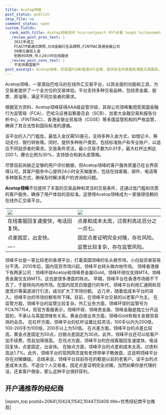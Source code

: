 ```yaml
---
title: Acetop领峰
post_status: publish
skip_file: no
comment_status: open
custom_fields:
  rank_math_title: Acetop领峰测评 %currentyear% 开户必看 %sep% %sitename%
  _review_post_pros_text: |
    2011年成立
    FCASTP直通式牌照,SCB金融衍生品牌照,FINTRAC普通金融公司
    50美元最低入金
    到账时间快,专人24小时在线跟进
  _review_post_cons_text: |
    不支持美国客户
post_excerpt: Acetop领峰，受英国FCA和香港SFC监管，提供安全的美股和港股交易服务。美股差价合约标准账户手续费低至每手8美元，其他账户免手续费。平台特色包括低佣金、高杠杆、快速开户及资金处理，同时提供Acetop APP和PC端交易软件。
---
```

Acetop领峰，一家源自巴哈马的在线外汇交易平台，以其全面的功能和工具，为交易者提供了一个全方位的交易体验。平台支持多种交易品种，包括贵金属、股票、原油等，满足不同交易者的需求。

根据官方资料，Acetop领峰获得AAA级监管评级，其母公司领峰集团受英国金融行为监管局（FCA）、巴哈马证券监察委员会（SCB）、加拿大金融交易和报告分析中心（FINTRAC）、香港金银业贸易场（CGSE）等多国监管机构的严格监管，确保了其合法性和国际标准的遵循。

该平台的入门门槛低，最低入金仅需50美元，支持多种入金方式，如借记卡、移动支付、银行转账等。同时，提供多种账户类型，包括标准账户和专业账户，以适应不同投资者的需求。交易条件灵活，最小交易手数为0.01手，最大杠杆比例达200:1，爆仓比例为30%，支持锁仓和剥头皮策略。

尽管目前尚缺乏足够的用户评价数据，但Acetop领峰的客户服务质量已在业界获得认可。其客户服务中心提供24小时全天候服务，包括在线客服、邮件、电话等多种联系方式，确保及时解决客户的咨询和问题。

**Acetop领峰**不仅提供了丰富的交易品种和灵活的交易条件，还通过低门槛和优质的客户服务，确保了用户体验的高标准。这使得Acetop领峰成为一家值得信赖的在线外汇交易平台。

| <img src="https://cdn.ifttt.fun/gh/jarlin8/OSS@main/icons/customize/pros1.svg" height="auto"> | <img src="https://cdn.ifttt.fun/gh/jarlin8/OSS@main/icons/customize/cons1.svg" height="auto"> |
| :--- | :--- |
| 在线客服回复速度快，电话回复快。 | 点差和成本太高，过夜利高达百分之一点七。 |
| 点差固定，出金快。 | 固定点差证明完全对赌，存在风险。 |
| —- | 监管比较复杂，存在监管风险。 |

领峰平台是一家比较老的香港平台，打着英国领峰的名头做市场，小白投资者容易分不清。2010年后，国内现货市场兴起，领峰平台转头做内地市场。
领峰香港旗下有两家公司：领峰环球Acetop和领峰贵金属iGold。领峰环球仅支持MT4，领峰贵金属仅支持MT5。这也是很多港盘的特点。
早期，领峰平台在香港市场做不下去了，于是转向内地市场。在国内现货白银盛行的年代，领峰平台利用汇通网和百度竞价等渠道进行引流，成功扩大了市场份额。
近几年，随着低成本平台的进入，领峰平台的市场份额有所下降。目前，在领峰平台交易的以老客户为主。
在监管方面，领峰平台的监管比较复杂。外汇业务方面，领峰环球的监管号为FCA767154，但官方客服表示，领峰环球、领峰贵金属、领峰金融是独立分开运营的，不承认与英国领锋有关系。黄金白银业务方面，领峰iGold有相关金银贸易场的会员。
在杠杆方面，领峰平台的杠杆设置比较灵活，100手以内为200倍，100-200手为100倍，200手以上为50倍。
在点差方面，领峰平台的点差比较高，黄金点差固定为50点，白银点差固定为30点。此外，领峰平台还可以给客户加手续费，而且加得很高。
在优点方面，领峰平台的在线客服回复速度快，电话回复快，点差固定，出金快。
在缺点方面，领峰平台的点差和成本太高，过夜利高达1.7%。此外，领峰平台的官网网页就有老师带单子教做盘，这说明领峰平台存在对赌嫌疑。
总结来说，领峰平台目前存在的都是以前的老客户。该平台的点差成本太高，不适合个人交易者。固定点差证明完全对赌，当然如果你是代理的话，还拿客户佣金，那么这种平台很好获利。

## 开户通推荐的经纪商

[wpsm_top postid=20641,10424,11542,10447,10406 title=优秀经纪商平台推荐]